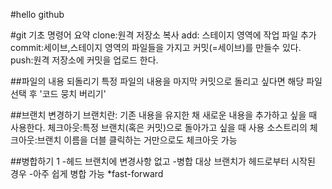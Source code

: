 #hello github

#git 기초 명령어 요약
clone:원격 저장소 복사
add: 스테이지 영역에 작업 파일 추가
commit:세이브,스테이지 영역의 파일들을 가지고 커밋(=세이브)를 만들수 있다.
push:원격 저장소에 커밋을 업로드 한다.

##파일의 내용 되돌리기
 특정 파일의 내용을 마지막 커밋으로 돌리고 싶다면 해당 파일 선택 후 '코드 뭉치 버리기'


##브랜치 변경하기
브랜치란: 기존 내용을 유지한 채 새로운 내용을 추가하고 싶을 때 사용한다.
체크아웃:특정 브랜치(혹은 커밋)으로 돌아가고 싶을 때 사용
소스트리의 체크아웃:브랜치 이름을 더블 클릭하는 거만으로도 체크아웃 가능

##병합하기 1
-헤드 브랜치에 변경사항 없고
-병합 대상 브랜치가 헤드로부터 시작된 경우
-아주 쉽게 병합 가능 *fast-forward
